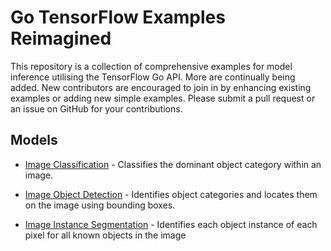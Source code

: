 # Go TensorFlow Examples Reimagined

This repository is a collection of comprehensive examples for model inference utilising the TensorFlow Go API. More are continually being added. New contributors are encouraged to join in by enhancing existing examples or adding new simple examples. Please submit a pull request or an issue on GitHub for your contributions.

## Models

- [Image Classification](image_classification) - Classifies the dominant object category within an image.

- [Image Object Detection](image_object_detection) - Identifies object categories and locates them on the image using bounding boxes.

- [Image Instance Segmentation](image_instance_segmentation) - Identifies each object instance of each pixel for all known objects in the image 